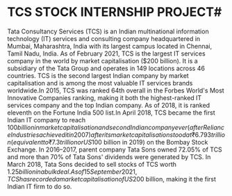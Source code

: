 # TCS STOCK INTERNSHIP PROJECT#

 Tata Consultancy Services (TCS) is an Indian multinational information technology (IT)
 services and consulting company headquartered in Mumbai, Maharashtra, India with
 its largest campus located in Chennai, Tamil Nadu, India. As of February 2021, TCS is
 the largest IT services company in the world by market capitalisation ($200 billion). It is
 a subsidiary of the Tata Group and operates in 149 locations across 46 countries.
TCS is the second largest Indian company by market capitalisation and is among the
 most valuable IT services brands worldwide.In 2015, TCS was ranked 64th overall in
 the Forbes World's Most Innovative Companies ranking, making it both the
 highest-ranked IT services company and the top Indian company. As of 2018, it is
 ranked eleventh on the Fortune India 500 list.In April 2018, TCS became the first
 Indian IT company to reach $100 billion in market capitalisation and second Indian
 company ever (after Reliance Industries achieved it in 2007) after its market
 capitalisation stood at ₹6.793 trillion (equivalent to ₹7.3 trillion or US$100 billion in
 2019) on the Bombay Stock Exchange.
 In 2016–2017, parent company Tata Sons owned 72.05% of TCS and more than 70%
 of Tata Sons' dividends were generated by TCS. In March 2018, Tata Sons decided to
 sell stocks of TCS worth $1.25 billion in a bulk deal.As of 15 September 2021, TCS has
 recorded a market capitalisation of US$200 billion, making it the first Indian IT firm to
 do so.

